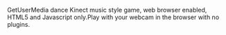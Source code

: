GetUserMedia dance Kinect music style game, web browser enabled, HTML5 and Javascript only.Play with your webcam in the browser with no plugins.
